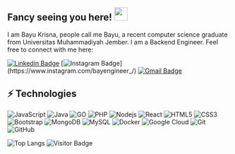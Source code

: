 ## Fancy seeing you here! <img src="https://raw.githubusercontent.com/aemmadi/aemmadi/master/wave.gif" width="30">

I am Bayu Krisna, people call me Bayu, a recent computer science graduate from Universitas Muhammadiyah Jember. I am a Backend Engineer. Feel free to connect with me here: 

[![Linkedin Badge](https://img.shields.io/badge/-bayukrisna-blue?style=flat-square&logo=Linkedin&logoColor=white&link=https://www.linkedin.com/in/bayu-krisna-a38a10229/)](https://www.linkedin.com/in/bayu-krisna-a38a10229/)
[![Instagram Badge](https://img.shields.io/badge/-baykrisna_-purple?style=flat-square&logo=instagram&logoColor=white&link=[https://www.instagram.com/baykrisna_/](https://www.instagram.com/baykrisna_/))](https://www.instagram.com/bayengineer_/)
[![Gmail Badge](https://img.shields.io/badge/-bayurollins.87@gmail.com-c14438?style=flat-square&logo=Gmail&logoColor=white&link=mailto:bayurollins.87@gmail.com)](mailto:bayurollins.87@gmail.com)

## ⚡ Technologies

![JavaScript](https://img.shields.io/badge/-JavaScript-black?style=flat-square&logo=javascript)
![Java](https://img.shields.io/badge/-Java-black?style=flat-square&logo=java)
![GO](https://img.shields.io/badge/-golang-black?style=flat-square&logo=go)
![PHP](https://img.shields.io/badge/-PHP-black?style=flat-square&logo=php)
![Nodejs](https://img.shields.io/badge/-Nodejs-black?style=flat-square&logo=Node.js)
![React](https://img.shields.io/badge/-React-black?style=flat-square&logo=react)
![HTML5](https://img.shields.io/badge/-HTML5-E34F26?style=flat-square&logo=html5&logoColor=white)
![CSS3](https://img.shields.io/badge/-CSS3-1572B6?style=flat-square&logo=css3)
![Bootstrap](https://img.shields.io/badge/-Bootstrap-563D7C?style=flat-square&logo=bootstrap)
![MongoDB](https://img.shields.io/badge/-MongoDB-black?style=flat-square&logo=mongodb)
![MySQL](https://img.shields.io/badge/-MySQL-black?style=flat-square&logo=mysql)
![Docker](https://img.shields.io/badge/-Docker-black?style=flat-square&logo=docker)
![Google Cloud](https://img.shields.io/badge/Google%20Cloud-black?style=flat-square&logo=google-cloud)
![Git](https://img.shields.io/badge/-Git-black?style=flat-square&logo=git)
![GitHub](https://img.shields.io/badge/-GitHub-181717?style=flat-square&logo=github)

![Top Langs](https://github-readme-stats.vercel.app/api/top-langs/?username=bayeng&hide=TeX&layout=compact)
![Visitor Badge](https://visitor-badge.laobi.icu/badge?page_id=bayeng.bayeng)
